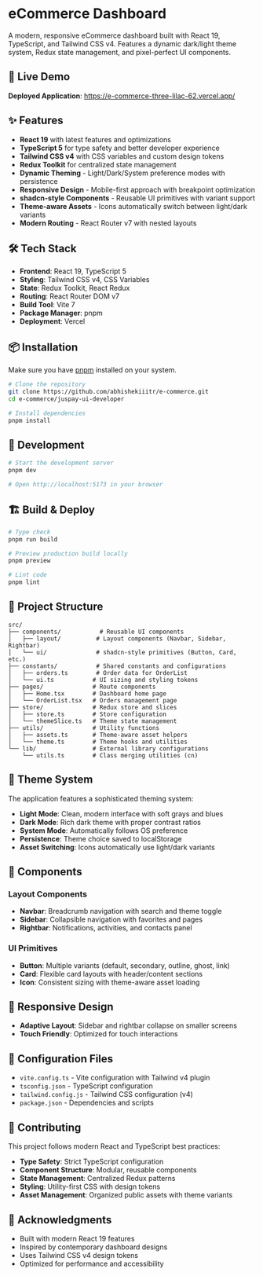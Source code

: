 # eCommerce Dashboard

A modern, responsive eCommerce dashboard built with React 19, TypeScript, and Tailwind CSS v4. Features a dynamic dark/light theme system, Redux state management, and pixel-perfect UI components.

## 🚀 Live Demo

**Deployed Application**: https://e-commerce-three-lilac-62.vercel.app/

## ✨ Features

- **React 19** with latest features and optimizations
- **TypeScript 5** for type safety and better developer experience
- **Tailwind CSS v4** with CSS variables and custom design tokens
- **Redux Toolkit** for centralized state management
- **Dynamic Theming** - Light/Dark/System preference modes with persistence
- **Responsive Design** - Mobile-first approach with breakpoint optimization
- **shadcn-style Components** - Reusable UI primitives with variant support
- **Theme-aware Assets** - Icons automatically switch between light/dark variants
- **Modern Routing** - React Router v7 with nested layouts

## 🛠️ Tech Stack

- **Frontend**: React 19, TypeScript 5
- **Styling**: Tailwind CSS v4, CSS Variables
- **State**: Redux Toolkit, React Redux
- **Routing**: React Router DOM v7
- **Build Tool**: Vite 7
- **Package Manager**: pnpm
- **Deployment**: Vercel

## 📦 Installation

Make sure you have [pnpm](https://pnpm.io/) installed on your system.

```bash
# Clone the repository
git clone https://github.com/abhishekiiitr/e-commerce.git
cd e-commerce/juspay-ui-developer

# Install dependencies
pnpm install
```

## 🚀 Development

```bash
# Start the development server
pnpm dev

# Open http://localhost:5173 in your browser
```

## 🏗️ Build & Deploy

```bash
# Type check
pnpm run build

# Preview production build locally
pnpm preview

# Lint code
pnpm lint
```

## 📁 Project Structure

```
src/
├── components/           # Reusable UI components
│   ├── layout/          # Layout components (Navbar, Sidebar, Rightbar)
│   └── ui/              # shadcn-style primitives (Button, Card, etc.)
├── constants/           # Shared constants and configurations
│   ├── orders.ts        # Order data for OrderList
│   └── ui.ts           # UI sizing and styling tokens
├── pages/              # Route components
│   ├── Home.tsx        # Dashboard home page
│   └── OrderList.tsx   # Orders management page
├── store/              # Redux store and slices
│   ├── store.ts        # Store configuration
│   └── themeSlice.ts   # Theme state management
├── utils/              # Utility functions
│   ├── assets.ts       # Theme-aware asset helpers
│   └── theme.ts        # Theme hooks and utilities
└── lib/                # External library configurations
    └── utils.ts        # Class merging utilities (cn)
```

## 🎨 Theme System

The application features a sophisticated theming system:

- **Light Mode**: Clean, modern interface with soft grays and blues
- **Dark Mode**: Rich dark theme with proper contrast ratios
- **System Mode**: Automatically follows OS preference
- **Persistence**: Theme choice saved to localStorage
- **Asset Switching**: Icons automatically use light/dark variants

## 🧩 Components

### Layout Components
- **Navbar**: Breadcrumb navigation with search and theme toggle
- **Sidebar**: Collapsible navigation with favorites and pages
- **Rightbar**: Notifications, activities, and contacts panel

### UI Primitives
- **Button**: Multiple variants (default, secondary, outline, ghost, link)
- **Card**: Flexible card layouts with header/content sections
- **Icon**: Consistent sizing with theme-aware asset loading

## 📱 Responsive Design

- **Adaptive Layout**: Sidebar and rightbar collapse on smaller screens
- **Touch Friendly**: Optimized for touch interactions

## 🔧 Configuration Files

- `vite.config.ts` - Vite configuration with Tailwind v4 plugin
- `tsconfig.json` - TypeScript configuration
- `tailwind.config.js` - Tailwind CSS configuration (v4)
- `package.json` - Dependencies and scripts

## 🤝 Contributing

This project follows modern React and TypeScript best practices:

- **Type Safety**: Strict TypeScript configuration
- **Component Structure**: Modular, reusable components
- **State Management**: Centralized Redux patterns
- **Styling**: Utility-first CSS with design tokens
- **Asset Management**: Organized public assets with theme variants


## 🙏 Acknowledgments

- Built with modern React 19 features
- Inspired by contemporary dashboard designs
- Uses Tailwind CSS v4 design tokens
- Optimized for performance and accessibility
